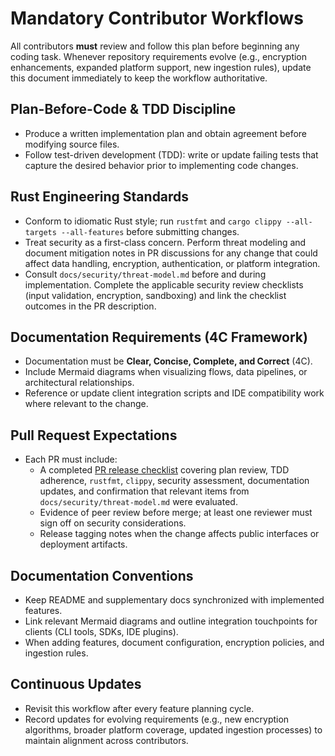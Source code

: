 # Mandatory Contributor Workflows

All contributors **must** review and follow this plan before beginning any coding task. Whenever repository requirements evolve (e.g., encryption enhancements, expanded platform support, new ingestion rules), update this document immediately to keep the workflow authoritative.

## Plan-Before-Code & TDD Discipline
- Produce a written implementation plan and obtain agreement before modifying source files.
- Follow test-driven development (TDD): write or update failing tests that capture the desired behavior prior to implementing code changes.

## Rust Engineering Standards
- Conform to idiomatic Rust style; run `rustfmt` and `cargo clippy --all-targets --all-features` before submitting changes.
- Treat security as a first-class concern. Perform threat modeling and document mitigation notes in PR discussions for any change that could affect data handling, encryption, authentication, or platform integration.
- Consult `docs/security/threat-model.md` before and during implementation. Complete the applicable security review checklists (input validation, encryption, sandboxing) and link the checklist outcomes in the PR description.

## Documentation Requirements (4C Framework)
- Documentation must be **Clear, Concise, Complete, and Correct** (4C).
- Include Mermaid diagrams when visualizing flows, data pipelines, or architectural relationships.
- Reference or update client integration scripts and IDE compatibility work where relevant to the change.

## Pull Request Expectations
- Each PR must include:
  - A completed [PR release checklist](docs/process/pr-release-checklist.md) covering plan review, TDD adherence, `rustfmt`, `clippy`, security assessment, documentation updates, and confirmation that relevant items from `docs/security/threat-model.md` were evaluated.
  - Evidence of peer review before merge; at least one reviewer must sign off on security considerations.
  - Release tagging notes when the change affects public interfaces or deployment artifacts.

## Documentation Conventions
- Keep README and supplementary docs synchronized with implemented features.
- Link relevant Mermaid diagrams and outline integration touchpoints for clients (CLI tools, SDKs, IDE plugins).
- When adding features, document configuration, encryption policies, and ingestion rules.

## Continuous Updates
- Revisit this workflow after every feature planning cycle.
- Record updates for evolving requirements (e.g., new encryption algorithms, broader platform coverage, updated ingestion processes) to maintain alignment across contributors.
